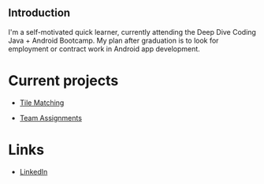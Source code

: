 ## Introduction
    
 I'm a self-motivated quick learner, currently attending the Deep Dive Coding 
 Java + Android Bootcamp. My plan after graduation is to look for employment 
 or contract work in Android app development.
 
 # Current projects
 
 * [Tile Matching](https://ddc-java-13.github.io/tile-match/)
 
 * [Team Assignments](https://team-assignments.github.io/)

 # Links
 
 * [LinkedIn](https://www.linkedin.com/in/marshall-eldridge-24522a84/)
